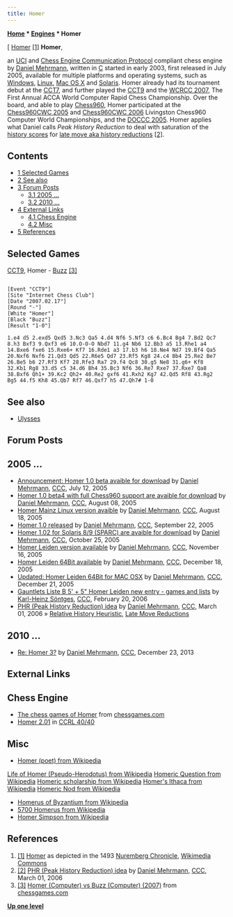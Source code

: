 ```yaml
---
title: Homer
---
```

**[Home](Home "Home") * [Engines](Engines "Engines") * Homer**

\[ [Homer](https://en.wikipedia.org/wiki/Homer) <a id="cite-note-1" href="#cite-ref-1">[1]</a>
**Homer**,

an [UCI](UCI "UCI") and [Chess Engine Communication Protocol](Chess_Engine_Communication_Protocol "Chess Engine Communication Protocol") compliant chess engine by [Daniel Mehrmann](Daniel_Mehrmann "Daniel Mehrmann"), written in [C](C "C") started in early 2003, first released in July 2005, available for multiple platforms and operating systems, such as [Windows](Windows "Windows"), [Linux](Linux "Linux"), [Mac OS X](Mac_OS "Mac OS") and [Solaris](Unix "Unix"). Homer already had its tournament debut at the [CCT7](CCT7 "CCT7"), and further played the [CCT9](CCT9 "CCT9") and the [WCRCC 2007](WCRCC_2007 "WCRCC 2007"), The First Annual ACCA World Computer Rapid Chess Championship. Over the board, and able to play [Chess960](Chess960 "Chess960"), Homer participated at the [Chess960CWC 2005](Chess960CWC_2005 "Chess960CWC 2005") and [Chess960CWC 2006](Chess960CWC_2006 "Chess960CWC 2006") Livingston Chess960 Computer World Championships, and the [DOCCC 2005](DOCCC_2005 "DOCCC 2005"). Homer applies what Daniel calls *Peak History Reduction* to deal with saturation of the [history scores](History_Heuristic "History Heuristic") for [late move aka history reductions](Late_Move_Reductions "Late Move Reductions") <a id="cite-note-2" href="#cite-ref-2">[2]</a>.

## Contents

- [1 Selected Games](#selected-games)
- [2 See also](#see-also)
- [3 Forum Posts](#forum-posts)
  - [3.1 2005 ...](#2005-...)
  - [3.2 2010 ...](#2010-...)
- [4 External Links](#external-links)
  - [4.1 Chess Engine](#chess-engine)
  - [4.2 Misc](#misc)
- [5 References](#references)

## Selected Games

[CCT9](CCT9 "CCT9"), Homer - [Buzz](Buzz "Buzz") <a id="cite-note-3" href="#cite-ref-3">[3]</a>

```

[Event "CCT9"]
[Site "Internet Chess Club"]
[Date "2007.02.17"]
[Round "-"]
[White "Homer"]
[Black "Buzz"]
[Result "1-0"]

1.e4 d5 2.exd5 Qxd5 3.Nc3 Qa5 4.d4 Nf6 5.Nf3 c6 6.Bc4 Bg4 7.Bd2 Qc7 
8.h3 Bxf3 9.Qxf3 e6 10.O-O-O Nbd7 11.g4 Nb6 12.Bb3 a5 13.Rhe1 a4 
14.Bxe6 fxe6 15.Rxe6+ Kf7 16.Rde1 a3 17.b3 h6 18.Ne4 Nd7 19.Bf4 Qa5 
20.Nxf6 Nxf6 21.Qd3 Qd5 22.R6e5 Qd7 23.Rf5 Kg8 24.c4 Bb4 25.Re2 Be7 
26.Be5 b6 27.Rf3 Kf7 28.Rfe3 Ra7 29.f4 Qc8 30.g5 Ne8 31.g6+ Kf8 
32.Kb1 Rg8 33.d5 c5 34.d6 Bh4 35.Bc3 Nf6 36.Re7 Rxe7 37.Rxe7 Qa8 
38.Bxf6 Qh1+ 39.Kc2 Qh2+ 40.Re2 gxf6 41.Rxh2 Kg7 42.Qd5 Rf8 43.Rg2 
Bg5 44.f5 Kh8 45.Qb7 Rf7 46.Qxf7 h5 47.Qh7# 1-0

```

## See also

- [Ulysses](Ulysses "Ulysses")

## Forum Posts

## 2005 ...

- [Announcement: Homer 1.0 beta avaible for download](https://www.stmintz.com/ccc/index.php?id=436459) by [Daniel Mehrmann](Daniel_Mehrmann "Daniel Mehrmann"), [CCC](CCC "CCC"), July 12, 2005
- [Homer 1.0 beta4 with full Chess960 support are avaible for download](https://www.stmintz.com/ccc/index.php?id=440745) by [Daniel Mehrmann](Daniel_Mehrmann "Daniel Mehrmann"), [CCC](CCC "CCC"), August 08, 2005
- [Homer Mainz Linux version avaible](https://www.stmintz.com/ccc/index.php?id=443055) by [Daniel Mehrmann](Daniel_Mehrmann "Daniel Mehrmann"), [CCC](CCC "CCC"), August 18, 2005
- [Homer 1.0 released](https://www.stmintz.com/ccc/index.php?id=451019) by [Daniel Mehrmann](Daniel_Mehrmann "Daniel Mehrmann"), [CCC](CCC "CCC"), September 22, 2005
- [Homer 1.02 for Solaris 8/9 (SPARC) are avaible for download](https://www.stmintz.com/ccc/index.php?id=457705) by [Daniel Mehrmann](Daniel_Mehrmann "Daniel Mehrmann"), [CCC](CCC "CCC"), October 25, 2005
- [Homer Leiden version available](https://www.stmintz.com/ccc/index.php?id=462060) by [Daniel Mehrmann](Daniel_Mehrmann "Daniel Mehrmann"), [CCC](CCC "CCC"), November 16, 2005
- [Homer Leiden 64Bit available](https://www.stmintz.com/ccc/index.php?id=471533) by [Daniel Mehrmann](Daniel_Mehrmann "Daniel Mehrmann"), [CCC](CCC "CCC"), December 18, 2005
- [Updated: Homer Leiden 64Bit for MAC OSX](https://www.stmintz.com/ccc/index.php?id=472110) by [Daniel Mehrmann](Daniel_Mehrmann "Daniel Mehrmann"), [CCC](CCC "CCC"), December 21, 2005
- [Gauntlets Liste B 5' + 5" Homer Leiden new entry - games and lists](https://www.stmintz.com/ccc/index.php?id=488041) by [Karl-Heinz Söntges](index.php?title=Karl-Heinz_S%C3%B6ntges&action=edit&redlink=1 "Karl-Heinz Söntges (page does not exist)"), [CCC](CCC "CCC"), February 20, 2006
- [PHR (Peak History Reduction) idea](https://www.stmintz.com/ccc/index.php?id=490779) by [Daniel Mehrmann](Daniel_Mehrmann "Daniel Mehrmann"), [CCC](CCC "CCC"), March 01, 2006 » [Relative History Heuristic](Relative_History_Heuristic "Relative History Heuristic"), [Late Move Reductions](Late_Move_Reductions "Late Move Reductions")

## 2010 ...

- [Re: Homer 3?](http://www.talkchess.com/forum/viewtopic.php?t=50588&start=1) by [Daniel Mehrmann](Daniel_Mehrmann "Daniel Mehrmann"), [CCC](CCC "CCC"), December 23, 2013

## External Links

## Chess Engine

- [The chess games of Homer](http://www.chessgames.com/perl/chessplayer?pid=111053) from [chessgames.com](http://www.chessgames.com/index.html)
- [Homer 2.01](http://computerchess.org.uk/ccrl/4040/cgi/engine_details.cgi?print=Details&each_game=1&eng=Homer%202.01) in [CCRL 40/40](CCRL "CCRL")

## Misc

- [Homer (poet) from Wikipedia](https://en.wikipedia.org/wiki/Homer)

[Life of Homer (Pseudo-Herodotus) from Wikipedia](https://en.wikipedia.org/wiki/Life_of_Homer_%28Pseudo-Herodotus%29)
[Homeric Question from Wikipedia](https://en.wikipedia.org/wiki/Homeric_Question)
[Homeric scholarship from Wikipedia](https://en.wikipedia.org/wiki/Homeric_scholarship)
[Homer's Ithaca from Wikipedia](https://en.wikipedia.org/wiki/Homer%27s_Ithaca)
[Homeric Nod from Wikipedia](https://en.wikipedia.org/wiki/Continuity_%28fiction%29#Homeric_Nod)

- [Homerus of Byzantium from Wikipedia](https://en.wikipedia.org/wiki/Homerus_of_Byzantium)
- [5700 Homerus from Wikipedia](https://en.wikipedia.org/wiki/5700_Homerus)
- [Homer Simpson from Wikipedia](https://en.wikipedia.org/wiki/Homer_Simpson)

## References

1. <a id="cite-ref-1" href="#cite-note-1">[1]</a> [Homer](https://en.wikipedia.org/wiki/Homer) as depicted in the 1493 [Nuremberg Chronicle](https://en.wikipedia.org/wiki/Nuremberg_Chronicle), [Wikimedia Commons](https://en.wikipedia.org/wiki/Wikimedia_Commons)
1. <a id="cite-ref-2" href="#cite-note-2">[2]</a> [PHR (Peak History Reduction) idea](https://www.stmintz.com/ccc/index.php?id=490779) by [Daniel Mehrmann](Daniel_Mehrmann "Daniel Mehrmann"), [CCC](CCC "CCC"), March 01, 2006
1. <a id="cite-ref-3" href="#cite-note-3">[3]</a> [Homer (Computer) vs Buzz (Computer) (2007)](http://www.chessgames.com/perl/chessgame?gid=1464423) from [chessgames.com](http://www.chessgames.com/index.html)

**[Up one level](Engines "Engines")**

